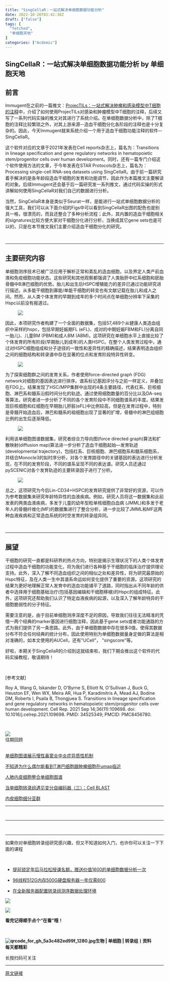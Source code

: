 ```yaml
---
title: "SingCellaR：一站式解决单细胞数据功能分析"
date: 2022-10-26T01:42:38Z
draft: ["false"]
tags: [
  "fetched",
  "单细胞天地"
]
categories: ["Acdemic"]
---
```

SingCellaR：一站式解决单细胞数据功能分析 by 单细胞天地
------
<div><section data-tool="mdnice编辑器" data-website="https://www.mdnice.com"><h2 data-tool="mdnice编辑器"><span>前言</span></h2><p data-tool="mdnice编辑器">Immugent在之前的一篇推文：<a href="https://mp.weixin.qq.com/s?__biz=MzI4MjY5ODI1Nw==&amp;mid=2247485839&amp;idx=2&amp;sn=8037b490ca2630043616496fddae1cf4&amp;chksm=eb94bef1dce337e75b2b7d63bc45c324c988651bbdd454ce73e19ba5b07afdc952784a5de809&amp;token=1562029203&amp;lang=zh_CN&amp;scene=21#wechat_redirect" data-linktype="2">ProjecTILs：一站式解决肿瘤和感染模型中T细胞的注释</a>中，介绍了如何使用ProjecTILs对感染和肿瘤模型中T细胞的注释，后续又写了一系列代码实操的推文对其进行了系统介绍。在单细胞数据分析中，除了T细胞的注释比较繁琐之外，对其上游来源--造血干细胞分化各阶段的注释也是十分复杂的。因此，今天Immugent就来系统介绍一个用于造血干细胞功能注释的软件--SingCellaR。</p><p data-tool="mdnice编辑器">这个软件对应的文章于2021年发表在Cell reports杂志上，篇名为：Transitions in lineage specification and gene regulatory networks in hematopoietic stem/progenitor cells over human development。同时，还有一篇专门介绍这个软件使用方法的文章，于今年发表在STAR Protocols杂志上，篇名为：Processing single-cell RNA-seq datasets using SingCellaR。由于前一篇研究着手解决的是各年龄段造血干细胞的发育和功能调节，因此作为本篇推文主要解读的对象。后续<span>Immugent</span>还会基于后一篇研究发一系列推文，通过代码实操的形式讲解如何使用SingCellaR对我们自己的数据进行分析。</p><p data-tool="mdnice编辑器">当然，SingCellaR本身是类似于Seurat一样，是能进行一站式<span>单细胞数据</span>分析的强大工具，我们可以从下面介绍的Figs中可以看到SingCellaR出图的配色也是别具一格，很漂亮的，而且还整合了多种分析流程；此外，其内置的造血干细胞相关的signatures比较方便大家对干细胞分化进行分析，当换成其它gene sets也是可以的，只是在本节推文我们主要介绍造血干细胞分化的研究。</p><p data-tool="mdnice编辑器"><br></p><hr data-tool="mdnice编辑器"><h2 data-tool="mdnice编辑器"><span></span><span>主要研究内容</span></h2><p data-tool="mdnice编辑器">单细胞测序技术已被广泛应用于解析正常和紊乱的造血细胞，以及界定人类产前血液和免疫细胞功能状态。这些研究和其他观察都强调了人类胎肝中红系细胞和胚胎骨髓中B淋巴细胞的优势。胎儿和出生后HSPC增殖能力的差异已通过功能研究进行描述。从多能干细胞到寡能/单能干细胞的转变也有文献记载在胎儿和成人之间。然而，从人类个体发育的早期到成年的多个时间点在单细胞分辨率下采集的Hspc以前没有报道过。</p><figure data-tool="mdnice编辑器"><img data-ratio="0.7020585048754063" data-src="https://mmbiz.qpic.cn/mmbiz_png/GL6g5Y3aR7cqBEpiayClcPGnZ1Iyka7YKKnNYPFCIkq5ldLdIINsaTzH310EGxQgBJF63Dpxicw9icvzUWs9sJVdA/640?wx_fmt=png" data-type="png" data-w="923" src="https://mmbiz.qpic.cn/mmbiz_png/GL6g5Y3aR7cqBEpiayClcPGnZ1Iyka7YKKnNYPFCIkq5ldLdIINsaTzH310EGxQgBJF63Dpxicw9icvzUWs9sJVdA/640?wx_fmt=png"></figure><p data-tool="mdnice编辑器">因此，本项研究作者构建了一个全面的数据集，包括57,489个从健康人类造血组织中采样的hspc，包括早期妊娠期FL (eFL)、成对的中期妊娠FBM和FL(分离自同一胎儿)、儿童BM (PBM)和成人BM (ABM)。这项研究在单细胞水平上直接比较了个体发育的所有阶段(早期胎儿到成年)的人类HSPC。在整个人类发育过程中，通过对HSPC细胞组成和分子途径的一致性和差异性的精确描述，结果表明造血组织之间的细胞结构和转录谱中存在显著的位点和发育阶段特异性转变。</p><figure data-tool="mdnice编辑器"><img data-ratio="1.4653846153846153" data-src="https://mmbiz.qpic.cn/mmbiz_png/GL6g5Y3aR7cqBEpiayClcPGnZ1Iyka7YKNmhI34QST1Lx5AhcUjtQ2ZxoyEouh1ClgFOSXNh0C2L6h7FZuU7foQ/640?wx_fmt=png" data-type="png" data-w="780" src="https://mmbiz.qpic.cn/mmbiz_png/GL6g5Y3aR7cqBEpiayClcPGnZ1Iyka7YKNmhI34QST1Lx5AhcUjtQ2ZxoyEouh1ClgFOSXNh0C2L6h7FZuU7foQ/640?wx_fmt=png"></figure><p data-tool="mdnice编辑器">为了探索细胞群之间的发育关系，作者使用force-directed graph (FDG) network对细胞的基因表达进行排序。谱系标记基因评分与之前一样定义，并叠加在FDG上。结果发现了HSC/MPP集群中出现的4条主要路径，代表红系、巨核细胞、淋巴系和髓系沿假时间分化的轨迹。通过使用细胞数量的百分比以及DA-seq等算法，研究者进一步分析了不同的各个发育阶段中不同细胞谱系的丰度。结果发现巨核细胞和红细胞在早期胎儿肝脏(eFL)中比例较高，但是在发育过程中，特别是骨髓开始造血后，淋巴和髓系的祖细胞出现了显著的扩增，骨髓中的淋巴组细胞比例的出生后逐渐降低。</p><figure data-tool="mdnice编辑器"><img data-ratio="0.9837837837837838" data-src="https://mmbiz.qpic.cn/mmbiz_png/GL6g5Y3aR7cqBEpiayClcPGnZ1Iyka7YK8jqTsGticWykVKBnfibxz4vjpeC1ELBQScxs8pkdAMGx4G9DphemvbNg/640?wx_fmt=png" data-type="png" data-w="925" src="https://mmbiz.qpic.cn/mmbiz_png/GL6g5Y3aR7cqBEpiayClcPGnZ1Iyka7YK8jqTsGticWykVKBnfibxz4vjpeC1ELBQScxs8pkdAMGx4G9DphemvbNg/640?wx_fmt=png"></figure><p data-tool="mdnice编辑器">利用该单细胞图谱数据集，研究者综合力导向图(force directed graph)算法和扩散映射(diffusion map)算法进一步分析了造血干细胞起始—发育轨迹(developmental trajectory)，包括红系、巨核细胞、淋巴细胞系和髓系细胞系，并结合Monocle3的拟时序分析，对各个发育路径中的关键基因的表达进行分析发现，在不同的发育阶段，不同的谱系呈现不同的表达谱。研究人员还通过pySCENIC对各个发育轨迹的主要转录因子进行了分析。</p><figure data-tool="mdnice编辑器"><img data-ratio="0.9039913700107874" data-src="https://mmbiz.qpic.cn/mmbiz_png/GL6g5Y3aR7cqBEpiayClcPGnZ1Iyka7YKVh1f6ALtjjfYjx5z7CE4DjqEcBavmKoKjiaKZxMjerpQJbX229y4icmw/640?wx_fmt=png" data-type="png" data-w="927" src="https://mmbiz.qpic.cn/mmbiz_png/GL6g5Y3aR7cqBEpiayClcPGnZ1Iyka7YKVh1f6ALtjjfYjx5z7CE4DjqEcBavmKoKjiaKZxMjerpQJbX229y4icmw/640?wx_fmt=png"></figure><p data-tool="mdnice编辑器">总之，这项研究为今后Lin-CD34+HSPC的发育研究提供了非常好的资源，可以作为参考数据集来研究年龄特异性的血液疾病。例如，研究人员将这一数据集和此前发表的两类血液疾病，多发于儿童的幼年型粒单核细胞白血病 (JMML)和多发于老年人的骨髓纤维化(MF)的数据集进行了整合分析，进一步比较了JMML和MF这两种血液疾病和正常造血系统的时空发育的转录组异同。</p><p data-tool="mdnice编辑器"><br></p><hr data-tool="mdnice编辑器"><h2 data-tool="mdnice编辑器"><span></span><span>展望</span></h2><p data-tool="mdnice编辑器">干细胞的研究一直都是科研界的热点方向，特别是揭示生理状况下的人类个体发育过程中造血干细胞的功能变化，将为我们进行各种基于干细胞的临床治疗提供理论支持。此外，深入了解不同造血组织之间的相似之处和差异性，将为研究最原始的Hspc特征，及<span>在人类一生中</span>其谱系命运如何变化提供了重要的资源。这项研究的结果为更好地理解正常人发育中的造血功能铺平了道路，同时指出从不同年龄的供者中选择用于细胞基础治疗(包括基因编辑和干细胞移植)的Hspc的组成特征。此外，这项研究还帮助我们认识了特定血液疾病的起源，以及深入了解年龄特异的干细胞脆弱性的分子特征。</p><p data-tool="mdnice编辑器">需要注意的是，由于目前单细胞测序深度不足的原因，导致我们<span>往往</span>无法精准的凭借一两个经典的marker基因进行细胞注释，因此基于gene sets或者功能通路的方式为我们提供了另一条思路。此外，由于单细胞数据中存在很多0值，使得其数据分布不符合任何经典的统计分布，因此使用特别为单细胞数据量身定做的算法是相对准确的，如本文使用的AUCell，还有"UCell"， "singscore"等。</p><p data-tool="mdnice编辑器">好啦，本期关于SingCellaR的介绍到这就结束啦，我们下期会推出这个软件的代码实操教程，敬请期待！</p><p data-tool="mdnice编辑器"><br></p><p data-tool="mdnice编辑器">[参考文献]</p><p data-tool="mdnice编辑器">Roy A, Wang G, Iskander D, O'Byrne S, Elliott N, O'Sullivan J, Buck G, Heuston EF, Wen WX, Meira AR, Hua P, Karadimitris A, Mead AJ, Bodine DM, Roberts I, Psaila B, Thongjuea S. Transitions in lineage specification and gene regulatory networks in hematopoietic stem/progenitor cells over human development. Cell Rep. 2021 Sep 14;36(11):109698. doi: 10.1016/j.celrep.2021.109698. PMID: 34525349; PMCID: PMC8456780.</p><section><p><br></p><section data-style-type="5" data-tools="新媒体排版" data-id="2440476"><section><section><section><section><img data-ratio="0.9495798319327731" data-src="https://mmbiz.qpic.cn/mmbiz_gif/09gp6SvPE04j3m2v7Hr889icHUyibTOHs8YuUibicl7ibRD0ZwG5pDTjBluRreZvuib1o3BibvLkicYhnA4YW7dQsjn0cA/640?wx_fmt=gif" data-type="gif" data-w="119" data-width="100%" src="https://mmbiz.qpic.cn/mmbiz_gif/09gp6SvPE04j3m2v7Hr889icHUyibTOHs8YuUibicl7ibRD0ZwG5pDTjBluRreZvuib1o3BibvLkicYhnA4YW7dQsjn0cA/640?wx_fmt=gif"></section><section data-brushtype="text">往期回顾</section><section><br></section></section></section></section><section><section data-autoskip="1"><p><a target="_blank" href="http://mp.weixin.qq.com/s?__biz=MzI1Njk4ODE0MQ==&amp;mid=2247508451&amp;idx=1&amp;sn=79c64650fba37a2586a016f22a74e035&amp;chksm=ea1ca761dd6b2e7787c938227463e3f2010c4ff707b84ac870854c4d7aaef7a6af081cad6dac&amp;scene=21#wechat_redirect" textvalue="单细胞图谱展示慢性鼻窦炎中炎症异质性机制" linktype="text" imgurl="" imgdata="null" data-itemshowtype="0" tab="innerlink" data-linktype="2"><span>单细胞图谱展示慢性鼻窦炎中炎症异质性机制</span></a><br></p><p><a target="_blank" href="http://mp.weixin.qq.com/s?__biz=MzI1Njk4ODE0MQ==&amp;mid=2247508421&amp;idx=1&amp;sn=9826fcd0ee60858989e12581ba7da66f&amp;chksm=ea1ca747dd6b2e51a704319379bd674b7c572017af56561383f9a2ac1628437ac527b244ca7b&amp;scene=21#wechat_redirect" textvalue="不知道为什么偶尔能看到T淋巴细胞跟肿瘤细胞在umap临近" linktype="text" imgurl="" imgdata="null" data-itemshowtype="0" tab="innerlink" data-linktype="2"><span>不知道为什么偶尔能看到T淋巴细胞跟肿瘤细胞在umap临近</span></a><br></p><p><a target="_blank" href="http://mp.weixin.qq.com/s?__biz=MzI1Njk4ODE0MQ==&amp;mid=2247508408&amp;idx=2&amp;sn=714d1a2b34dd48d95783d3ebe424ebda&amp;chksm=ea1ca73add6b2e2c241cd5e0a2aa1152d609231634e96beb52a3d9d219bcdc3c4c2d3aa7cb6f&amp;scene=21#wechat_redirect" textvalue="人肺内皮细胞整合单细胞图谱" linktype="text" imgurl="" imgdata="null" data-itemshowtype="11" tab="innerlink" data-linktype="2"><span>人肺内皮细胞整合单细胞图谱</span></a><br></p><p><a target="_blank" href="http://mp.weixin.qq.com/s?__biz=MzI1Njk4ODE0MQ==&amp;mid=2247508372&amp;idx=1&amp;sn=fe1e61a62380c01ec3187e037c0e00cb&amp;chksm=ea1ca716dd6b2e00e091c1c3c8cb63637ecb352199c482f2da275bc77e19fee447f4f8aac401&amp;scene=21#wechat_redirect" textvalue="当单细胞转录组遇见变分自编码器（三）：Cell BLAST" linktype="text" imgurl="" imgdata="null" data-itemshowtype="11" tab="innerlink" data-linktype="2"><span>当单细胞转录组遇见变分自编码器（三）：Cell BLAST</span></a><br></p><p><a target="_blank" href="http://mp.weixin.qq.com/s?__biz=MzI1Njk4ODE0MQ==&amp;mid=2247508199&amp;idx=1&amp;sn=692f03da0c5ffd721bc838e4376c8bd9&amp;chksm=ea1ca665dd6b2f73b7472f2dd2844c3077df290aea48501b6546b12d0150657ab71c5c0f7355&amp;scene=21#wechat_redirect" textvalue="内皮细胞细分亚群" linktype="text" imgurl="" imgdata="null" data-itemshowtype="0" tab="innerlink" data-linktype="2"><span>内皮细胞细分亚群</span></a><br></p></section></section><hr><p><br></p></section><section data-style-type="5" data-tools="新媒体排版" data-id="2440475"><hr><p><br></p><hr><section><p>如果你对单细胞转录组研究感兴趣，但又不知道如何入门，也许你可以关注一下下面的课程<span></span></p><p><br></p><ul><li><p><a target="_blank" href="http://mp.weixin.qq.com/s?__biz=MzI1Njk4ODE0MQ==&amp;mid=2247505898&amp;idx=1&amp;sn=3caaa355db327f412fe27c969f20533c&amp;chksm=ea1cd168dd6b587e7c955c80a87b78248f4fe7cf88514caf7fdca580e98877d4e2d96e40dcb7&amp;scene=21#wechat_redirect" textvalue="提前锁定年后马拉松授课名额，赠送价值1600的单细胞数据分析一次" linktype="text" imgurl="" imgdata="null" data-itemshowtype="11" tab="innerlink" data-linktype="2" hasload="1">提前锁定年后马拉松授课名额，赠送价值1600的单细胞数据分析一次</a></p></li><li><p><a target="_blank" href="http://mp.weixin.qq.com/s?__biz=MzAxMDkxODM1Ng==&amp;mid=2247518150&amp;idx=1&amp;sn=9e7764a48a43b4fe810bb7458c409fa4&amp;chksm=9b4bc77dac3c4e6b75ca910146ce96ff3c072914abfb7de3785a84769950863a3ac626f38b35&amp;scene=21#wechat_redirect" textvalue="96线程512G内存500G硬盘服务器一年仅需800" linktype="text" imgurl="" imgdata="null" data-itemshowtype="0" tab="innerlink" data-linktype="2" hasload="1">96线程512G内存500G硬盘服务器一年仅需800</a><br></p></li><li><p><a target="_blank" href="http://mp.weixin.qq.com/s?__biz=MzAxMDkxODM1Ng==&amp;mid=2247518195&amp;idx=1&amp;sn=d6d82ceda8531ebdc294dab0bf9d5519&amp;chksm=9b4bc748ac3c4e5e5c68748241e194638ed0ab33daac9dd6b6ec3fdb647ff782e6dd182b7c69&amp;scene=21#wechat_redirect" textvalue="在全新服务器配置转录组测序数据处理环境" linktype="text" imgurl="" imgdata="null" data-itemshowtype="0" tab="innerlink" data-linktype="2" hasload="1">在全新服务器配置转录组测序数据处理环境</a></p></li></ul><p><img data-ratio="1" data-src="https://mmbiz.qpic.cn/mmbiz_gif/4TKeL1ZejtlKxOib5kmKX6ic6eX0w0WK5jvhtz9yBRsO3OI4yr6S5iaLNM7AbAeuPDHXMvDdur2DRz9wyiax4lEviag/640?wx_fmt=gif" data-type="gif" data-w="240" src="https://mmbiz.qpic.cn/mmbiz_gif/4TKeL1ZejtlKxOib5kmKX6ic6eX0w0WK5jvhtz9yBRsO3OI4yr6S5iaLNM7AbAeuPDHXMvDdur2DRz9wyiax4lEviag/640?wx_fmt=gif"><br></p><p><img data-ratio="0.05278592375366569" data-src="https://mmbiz.qpic.cn/mmbiz/4TKeL1Zejtlq03ZOSZiaTlic1MxgdKiaxTbOZ7ZSe0Xx1Ca8xF3L6Nyj1FYUajtYrSmRIHyZVSsAve0EAvEicZONpg/640?wx_fmt=jpeg" data-type="other" data-w="341" src="https://mmbiz.qpic.cn/mmbiz/4TKeL1Zejtlq03ZOSZiaTlic1MxgdKiaxTbOZ7ZSe0Xx1Ca8xF3L6Nyj1FYUajtYrSmRIHyZVSsAve0EAvEicZONpg/640?wx_fmt=jpeg"></p><p><strong><span>看完记得顺手点个</span></strong><span><strong><span>“在看”</span></strong></span><strong><span>哦！</span></strong></p></section><section><section data-id="93668"><section><section data-width="95%"><section><section><section data-width="38%"><section><section data-tools="135编辑器" data-id="93668"><section><section data-width="95%"><section><section><section data-width="61.8%"><section><section><section><p><br></p><span><strong data-burshtype="text"><img data-copyright="0" data-cropselx1="0" data-cropselx2="109" data-cropsely1="0" data-cropsely2="109" data-ratio="1" data-src="https://mmbiz.qpic.cn/mmbiz/siaia0BDGJdjRMGrkqo64BGKecYk4akuHpGHVQs7FeOpY7eWbIPGC1tRw5Tw0oEPmx053mR9FTVerWvhuZchIpZw/640?wx_fmt=jpeg" data-type="other" data-w="430" title="qrcode_for_gh_5a3c482ed99f_1280.jpg" src="https://mmbiz.qpic.cn/mmbiz/siaia0BDGJdjRMGrkqo64BGKecYk4akuHpGHVQs7FeOpY7eWbIPGC1tRw5Tw0oEPmx053mR9FTVerWvhuZchIpZw/640?wx_fmt=jpeg"><strong data-burshtype="text">生物</strong><strong data-burshtype="text"> | 单细胞 | 转录组丨资料</strong></strong></span></section><section><span><strong data-burshtype="text">每天都精彩</strong></span></section></section></section><section><section><section><section><section><section><p><span>长按扫码可关注</span></p></section></section></section></section></section></section></section></section></section></section></section></section></section></section></section></section></section></section></section></section></section></section></section></div>  
<hr>
<a href="https://mp.weixin.qq.com/s/ESg5eQKNZrB_tbYPz44Hzw",target="_blank" rel="noopener noreferrer">原文链接</a>
